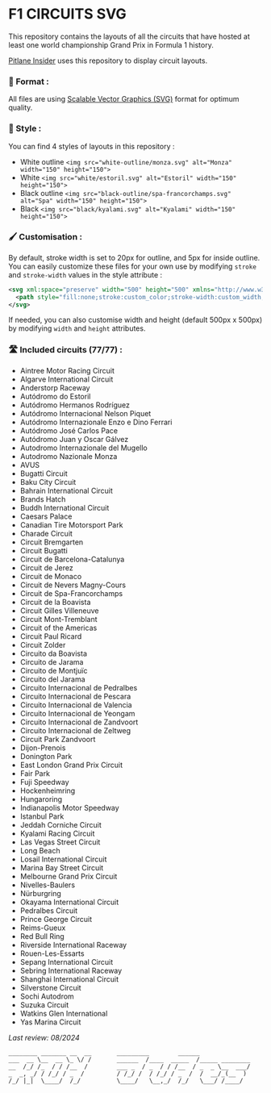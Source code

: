 # F1 CIRCUITS SVG

This repository contains the layouts of all the circuits that have hosted at least one world championship Grand Prix in Formula 1 history.

[Pitlane Insider](https://pitlaneinsider.fr/) uses this repository to display circuit layouts.

### 💽 Format :

All files are using [Scalable Vector Graphics (SVG)](https://simple.wikipedia.org/wiki/Scalable_Vector_Graphics) format for optimum quality.

### 🎨 Style :

You can find 4 styles of layouts in this repository :

- White outline
  `<img src="white-outline/monza.svg" alt="Monza" width="150" height="150">`
- White
  `<img src="white/estoril.svg" alt="Estoril" width="150" height="150">`
- Black outline
  `<img src="black-outline/spa-francorchamps.svg" alt="Spa" width="150" height="150">`
- Black
  `<img src="black/kyalami.svg" alt="Kyalami" width="150" height="150">`

### 🖌️ Customisation :

By default, stroke width is set to 20px for outline, and 5px for inside outline. You can easily customize these files for your own use by modifying `stroke` and `stroke-width` values in the style attribute :

```svg
<svg xml:space="preserve" width="500" height="500" xmlns="http://www.w3.org/2000/svg">
  <path style="fill:none;stroke:custom_color;stroke-width:custom_width;stroke-dasharray:none;stroke-opacity:1;stroke-linejoin:round" d="M363.613 403.265c-71.774.087-143.644.586..."/>
</svg>
```

If needed, you can also customise width and height (default 500px x 500px) by modifying `width` and `height` attributes.

### 🛣️ Included circuits (77/77) :

- Aintree Motor Racing Circuit
- Algarve International Circuit
- Anderstorp Raceway
- Autódromo do Estoril
- Autódromo Hermanos Rodríguez
- Autódromo Internacional Nelson Piquet
- Autódromo Internazionale Enzo e Dino Ferrari
- Autódromo José Carlos Pace
- Autódromo Juan y Oscar Gálvez
- Autodromo Internazionale del Mugello
- Autodromo Nazionale Monza
- AVUS
- Bugatti Circuit
- Baku City Circuit
- Bahrain International Circuit
- Brands Hatch
- Buddh International Circuit
- Caesars Palace
- Canadian Tire Motorsport Park
- Charade Circuit
- Circuit Bremgarten
- Circuit Bugatti
- Circuit de Barcelona-Catalunya
- Circuit de Jerez
- Circuit de Monaco
- Circuit de Nevers Magny-Cours
- Circuit de Spa-Francorchamps
- Circuit de la Boavista
- Circuit Gilles Villeneuve
- Circuit Mont-Tremblant
- Circuit of the Americas
- Circuit Paul Ricard
- Circuit Zolder
- Circuito da Boavista
- Circuito de Jarama
- Circuito de Montjuïc
- Circuito del Jarama
- Circuito Internacional de Pedralbes
- Circuito Internacional de Pescara
- Circuito Internacional de Valencia
- Circuito Internacional de Yeongam
- Circuito Internacional de Zandvoort
- Circuito Internacional de Zeltweg
- Circuit Park Zandvoort
- Dijon-Prenois
- Donington Park
- East London Grand Prix Circuit
- Fair Park
- Fuji Speedway
- Hockenheimring
- Hungaroring
- Indianapolis Motor Speedway
- Istanbul Park
- Jeddah Corniche Circuit
- Kyalami Racing Circuit
- Las Vegas Street Circuit
- Long Beach
- Losail International Circuit
- Marina Bay Street Circuit
- Melbourne Grand Prix Circuit
- Nivelles-Baulers
- Nürburgring
- Okayama International Circuit
- Pedralbes Circuit
- Prince George Circuit
- Reims-Gueux
- Red Bull Ring
- Riverside International Raceway
- Rouen-Les-Essarts
- Sepang International Circuit
- Sebring International Raceway
- Shanghai International Circuit
- Silverstone Circuit
- Sochi Autodrom
- Suzuka Circuit
- Watkins Glen International
- Yas Marina Circuit

*Last review: 08/2024*

```
________ _______ __  __       _________        ______            
___  __ \__  __ \_ \/ /       ______  /____  _____  /_____ ________
__  /_/ /_  / / /__  /        ___ _  / _  / / /__  / _  _ \__  ___/
_  _, _/ / /_/ / _  /         / /_/ /  / /_/ / _  /  /  __/_(__  ) 
/_/ |_|  \____/  /_/          \____/   \__,_/  /_/   \___/ /____/  

```
